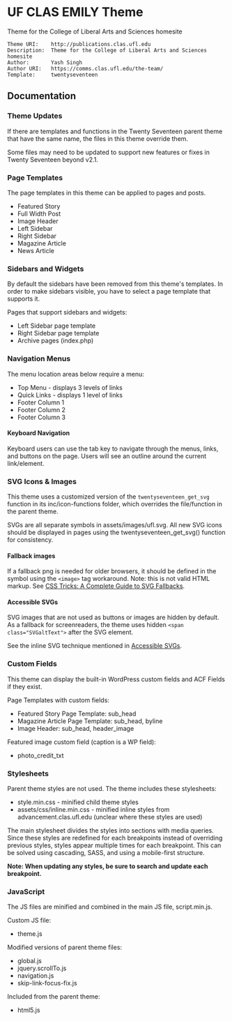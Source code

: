 UF CLAS EMILY Theme
==================

Theme for the College of Liberal Arts and Sciences homesite

```
Theme URI:    http://publications.clas.ufl.edu
Description:  Theme for the College of Liberal Arts and Sciences homesite
Author:       Yash Singh
Author URI:   https://comms.clas.ufl.edu/the-team/
Template:     twentyseventeen
```

Documentation
-------------

### Theme Updates

If there are templates and functions in the Twenty Seventeen parent theme that have the same name, the files in this theme override them. 

Some files may need to be updated to support new features or fixes in Twenty Seventeen beyond v2.1. 

### Page Templates

The page templates in this theme can be applied to pages and posts.

- Featured Story
- Full Width Post
- Image Header
- Left Sidebar
- Right Sidebar
- Magazine Article
- News Article

### Sidebars and Widgets

By default the sidebars have been removed from this theme's templates. In order to make sidebars visible, you have to select a page template that supports it. 

Pages that support sidebars and widgets:

- Left Sidebar page template
- Right Sidebar page template
- Archive pages (index.php)

### Navigation Menus

The menu location areas below require a menu:

- Top Menu - displays 3 levels of links
- Quick Links - displays 1 level of links
- Footer Column 1
- Footer Column 2
- Footer Column 3

#### Keyboard Navigation

Keyboard users can use the tab key to navigate through the menus, links, and buttons on the page. Users will see an outline around the current link/element.

### SVG Icons & Images

This theme uses a customized version of the ``twentyseventeen_get_svg`` function in its inc/icon-functions folder, which overrides the file/function in the parent theme. 

SVGs are all separate symbols in assets/images/ufl.svg. All new SVG icons should be displayed in pages using the twentyseventeen_get_svg() function for consistency.

#### Fallback images
If a fallback png is needed for older browsers, it should be defined in the symbol using the ``<image>`` tag workaround. Note: this is not valid HTML markup. See [CSS Tricks: A Complete Guide to SVG Fallbacks](https://css-tricks.com/a-complete-guide-to-svg-fallbacks/).

#### Accessible SVGs

SVG images that are not used as buttons or images are hidden by default. As a fallback for screenreaders, the theme uses hidden ``<span class="SVGaltText">`` after the SVG element.

See the inline SVG technique mentioned in [Accessible SVGs](https://css-tricks.com/accessible-svgs/). 

### Custom Fields

This theme can display the built-in WordPress custom fields and ACF Fields if they exist.

Page Templates with custom fields:

- Featured Story Page Template: sub_head
- Magazine Article Page Template: sub_head, byline
- Image Header: sub_head, header_image

Featured image custom field (caption is a WP field): 

- photo_credit_txt

### Stylesheets

Parent theme styles are not used. The theme includes these stylesheets:

- style.min.css - minified child theme styles
- assets/css/inline.min.css - minified inline styles from advancement.clas.ufl.edu (unclear where these styles are used)

The main stylesheet divides the styles into sections with media queries. Since these styles are redefined for each breakpoints instead of overriding previous styles, styles appear multiple times for each breakpoint. This can be solved using cascading, SASS, and using a mobile-first structure. 

**Note: When updating any styles, be sure to search and update each breakpoint.**


### JavaScript

The JS files are minified and combined in the main JS file, script.min.js.

Custom JS file:

- theme.js

Modified versions of parent theme files:

- global.js
- jquery.scrollTo.js
- navigation.js
- skip-link-focus-fix.js

Included from the parent theme:

- html5.js





